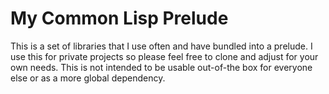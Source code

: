 # My Common Lisp Prelude

This is a set of libraries that I use often and have bundled into a prelude.
I use this for private projects so please feel free to clone and adjust for your own needs.
This is not intended to be usable out-of-the box for everyone else or as a more global dependency.


